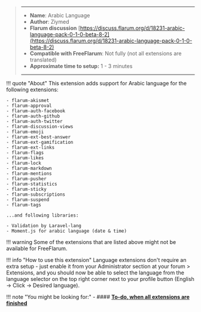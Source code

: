 > ---
> - **Name**: Arabic Language
> - **Author**: Ziymed
> - **Flarum discussion** [https://discuss.flarum.org/d/18231-arabic-language-pack-0-1-0-beta-8-2](https://discuss.flarum.org/d/18231-arabic-language-pack-0-1-0-beta-8-2)
> - **Compatible with FreeFlarum**: Not fully (not all extensions are translated)
> - **Approximate time to setup:** 1 - 3 minutes
>
> ---

!!! quote "About"
    This extension adds support for Arabic language for the following extensions:
    
    - flarum-akismet
    - flarum-approval
    - flarum-auth-facebook
    - flarum-auth-github
    - flarum-auth-twitter
    - flarum-discussion-views
    - flarum-emoji
    - flarum-ext-best-answer
    - flarum-ext-gamification
    - flarum-ext-links
    - flarum-flags
    - flarum-likes
    - flarum-lock
    - flarum-markdown
    - flarum-mentions
    - flarum-pusher
    - flarum-statistics
    - flarum-sticky
    - flarum-subscriptions
    - flarum-suspend
    - flarum-tags
    
    ...and following libraries:
    
    - Validation by Laravel-lang
    - Moment.js for arabic language (date & time)
    
!!! warning
    Some of the extensions that are listed above might not be available for FreeFlarum.

!!! info "How to use this extension"
    Language extensions don't require an extra setup - just enable it from your Administrator section at your forum > Extensions, and you should now be able to select the language from the language selector
    on the top right corner next to your profile button (English -> Click -> Desired language).

!!! note "You might be looking for:"
    - #### **[To-do, when all extensions are finished](comming.soon)**
